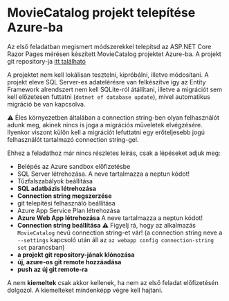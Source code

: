 # MovieCatalog projekt telepítése Azure-ba

Az első feladatban megismert módszerekkel telepítsd az ASP.NET Core Razor Pages mérésen készített MovieCatalog projektet Azure-ba. A projekt git repository-ja [itt található](https://github.com/VIAUBC01/MovieCatalog.Azure)

A projektet nem kell lokálisan tesztelni, kipróbálni, illetve módosítani. A projekt eleve SQL Server-es adatelérésre van felkészítve így az Entity Framework alrendszert nem kell SQLite-ról átállítani, illetve a migrációt sem kell előzetesen futtatni (`dotnet ef database update`), mivel automatikus migráció be van kapcsolva.

:warning: Éles környezetben általában a connection string-ben olyan felhasználót adunk meg, akinek nincs is joga a migrációs műveletek elvégzésére. Ilyenkor viszont külön kell a migrációt lefuttatni egy erőteljesebb jogú felhasználót tartalmazó connection string-gel.

Ehhez a feladathoz már nincs részletes leírás, csak a lépéseket adjuk meg:

- Belépés az Azure sandbox előfizetésbe
- SQL Server létrehozása. A neve tartalmazza a neptun kódot!
- Tűzfalszabályok beállítása 
- **SQL adatbázis létrehozása**
- **Connection string megszerzése**
- git telepítési felhasználó beállítása
- Azure App Service Plan létrehozása
- **Azure Web App létrehozása** A neve tartalmazza a neptun kódot!
- **Connection string beállítása** :warning: Figyelj rá, hogy az alkalmazás `MovieCatalog` nevű connection string-et vár! (a connection string neve a `--settings` kapcsoló után áll az `az webapp config connection-string set` parancsban)
- **a projekt git repository-jának klónozása**
- **új, azure-os git remote hozzáadása**
- **push az új git remote-ra**

A nem **kiemeltek** csak akkor kellenek, ha nem az első feladat előfizetésén dolgozol. A kiemelteket mindenképp végre kell hajtani.